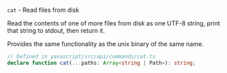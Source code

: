 `cat` - Read files from disk

Read the contents of one of more files from disk as one UTF-8 string, print that string to stdout, then return it.

Provides the same functionality as the unix binary of the same name.

```ts
// Defined in yavascript/src/api/commands/cat.ts
declare function cat(...paths: Array<string | Path>): string;
```
